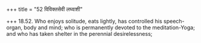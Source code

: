 +++
title = "52 विविक्तसेवी लघ्वाशी"

+++
18.52. Who enjoys solitude, eats lightly, has controlled his
speech-organ, body and mind; who is permanently devoted to the
meditation-Yoga; and who has taken shelter in the perennial
desirelessness;
